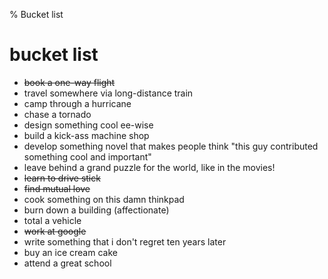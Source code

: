 % Bucket list

# bucket list

- ~~book a one-way flight~~
- travel somewhere via long-distance train
- camp through a hurricane
- chase a tornado
- design something cool ee-wise
- build a kick-ass machine shop
- develop something novel that makes people think "this guy contributed something cool and important"
- leave behind a grand puzzle for the world, like in the movies!
- ~~learn to drive stick~~
- ~~find mutual love~~
- cook something on this damn thinkpad
- burn down a building (affectionate)
- total a vehicle
- ~~work at google~~
- write something that i don't regret ten years later
- buy an ice cream cake
- attend a great school